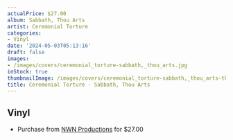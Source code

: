 ```yaml
---
actualPrice: $27.00
album: Sabbath, Thou Arts
artist: Ceremonial Torture
categories:
- Vinyl
date: '2024-05-03T05:13:16'
draft: false
images:
- /images/covers/ceremonial_torture-sabbath,_thou_arts.jpg
inStock: true
thumbnailImage: /images/covers/ceremonial_torture-sabbath,_thou_arts-thumb.jpg
title: Ceremonial Torture - Sabbath, Thou Arts
---
```


## Vinyl
* Purchase from [NWN Productions](http://shop.nwnprod.com/index.php?route=product/product&path=75&product_id=46825&sort=pd.name&order=ASC) for $27.00
